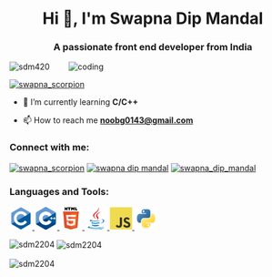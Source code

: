 <h1 align="center">Hi 👋, I'm Swapna Dip Mandal</h1>
<h3 align="center">A passionate front end developer from India</h3>

<img align="right" alt="coding" width="400" src="https://media.giphy.com/media/qgQUggAC3Pfv687qPC/giphy.gif">

<p align="left"> <img src="https://komarev.com/ghpvc/?username=sdm420&label=Profile%20views&color=0e75b6&style=flat" alt="sdm420" /> </p>

<p align="left"> <a href="https://twitter.com/swapna_scorpion" target="blank"><img src="https://img.shields.io/twitter/follow/swapna_scorpion?logo=twitter&style=for-the-badge" alt="swapna_scorpion" /></a> </p>

- 🌱 I’m currently learning **C/C++**

- 📫 How to reach me **noobg0143@gmail.com**

<h3 align="left">Connect with me:</h3>
<p align="left">
<a href="https://twitter.com/swapna_scorpion" target="blank"><img align="center" src="https://raw.githubusercontent.com/rahuldkjain/github-profile-readme-generator/master/src/images/icons/Social/twitter.svg" alt="swapna_scorpion" height="30" width="40" /></a>
<a href="https://www.linkedin.com/in/swapna-dip-mandal-57a990251/" target="blank"><img align="center" src="https://raw.githubusercontent.com/rahuldkjain/github-profile-readme-generator/master/src/images/icons/Social/linked-in-alt.svg" alt="swapna dip mandal" height="30" width="40" /></a>
<a href="https://instagram.com/swapna_dip_mandal" target="blank"><img align="center" src="https://raw.githubusercontent.com/rahuldkjain/github-profile-readme-generator/master/src/images/icons/Social/instagram.svg" alt="swapna_dip_mandal" height="30" width="40" /></a>
</p>

<h3 align="left">Languages and Tools:</h3>
<p align="left"> <a href="https://www.cprogramming.com/" target="_blank" rel="noreferrer"> <img src="https://raw.githubusercontent.com/devicons/devicon/master/icons/c/c-original.svg" alt="c" width="40" height="40"/> </a> <a href="https://www.w3schools.com/cpp/" target="_blank" rel="noreferrer"> <img src="https://raw.githubusercontent.com/devicons/devicon/master/icons/cplusplus/cplusplus-original.svg" alt="cplusplus" width="40" height="40"/> </a> <a href="https://www.w3.org/html/" target="_blank" rel="noreferrer"> <img src="https://raw.githubusercontent.com/devicons/devicon/master/icons/html5/html5-original-wordmark.svg" alt="html5" width="40" height="40"/> </a> <a href="https://www.java.com" target="_blank" rel="noreferrer"> <img src="https://raw.githubusercontent.com/devicons/devicon/master/icons/java/java-original.svg" alt="java" width="40" height="40"/> </a> <a href="https://developer.mozilla.org/en-US/docs/Web/JavaScript" target="_blank" rel="noreferrer"> <img src="https://raw.githubusercontent.com/devicons/devicon/master/icons/javascript/javascript-original.svg" alt="javascript" width="40" height="40"/> </a> <a href="https://www.python.org" target="_blank" rel="noreferrer"> <img src="https://raw.githubusercontent.com/devicons/devicon/master/icons/python/python-original.svg" alt="python" width="40" height="40"/> </a> </p>

<p><img align="left" src="https://github-readme-stats.vercel.app/api/top-langs?username=sdm2204&show_icons=true&locale=en&layout=compact" alt="sdm2204" /></p>

<p>&nbsp;<img align="center" src="https://github-readme-stats.vercel.app/api?username=sdm2204&show_icons=true&locale=en" alt="sdm2204" /></p>

<p><img align="center" src="https://github-readme-streak-stats.herokuapp.com/?user=sdm2204&" alt="sdm2204" /></p>
